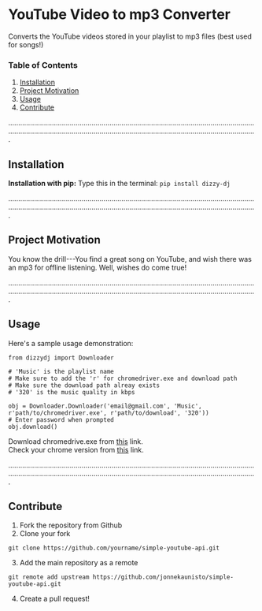 # YouTube Video to mp3 Converter
Converts the YouTube videos stored in your playlist to mp3 files (best used for songs!)
### Table of Contents
1. [Installation](#installation)
2. [Project Motivation](#motivation)
3. [Usage](#usage)
4. [Contribute](#contribute)

.........................................................................................................................................................................................................................................................
<a name="installation"/>
## Installation
**Installation with pip:**  Type this in the terminal:
`pip install dizzy-dj`

.........................................................................................................................................................................................................................................................
<a name="motivation"/>
## Project Motivation
You know the drill---You find a great song on YouTube, and wish there was an mp3 for offline listening. Well, wishes do come true!

.........................................................................................................................................................................................................................................................
<a name="usage"/>
## Usage
Here's a sample usage demonstration:
```
from dizzydj import Downloader

# 'Music' is the playlist name
# Make sure to add the 'r' for chromedriver.exe and download path
# Make sure the download path alreay exists
# '320' is the music quality in kbps

obj = Downloader.Downloader('email@gmail.com', 'Music', r'path/to/chromedriver.exe', r'path/to/download', '320'))
# Enter password when prompted
obj.download()
``` 
Download chromedrive.exe from [this](https://chromedriver.chromium.org/downloads) link.<br/>
Check your chrome version from [this](https://support.chall.com/hc/en-us/articles/200336349-How-do-I-determine-what-version-of-Google-Chrome-I-m-using-) link.

.........................................................................................................................................................................................................................................................
<a name="contribute"/>
## Contribute
1.  Fork the repository from Github
2.  Clone your fork

`git clone https://github.com/yourname/simple-youtube-api.git`

3.  Add the main repository as a remote

`git remote add upstream https://github.com/jonnekaunisto/simple-youtube-api.git`

4.  Create a pull request!
